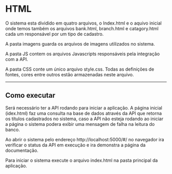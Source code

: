 # HTML

O sistema esta dividido em quatro arquivos, o Index.html e o aquivo inicial onde temos também os arquivos bank.html, branch.html e catagory.html cada um responsável por um tipo de cadastro. 

A pasta imagens guarda os arquivos de imagens utilizados no sistema.

A pasta JS contem os arquivos Javascripts responsáveis pela integração com a API.

A pasta CSS conte um único arquivo style.css. Todas as definições de fontes, cores entre outros estão armazenadas neste arquivo.

---
## Como executar 

Será necessário ter a API rodando para iniciar a aplicação. A página inicial (idex.html) faz uma consulta na base de dados através da API que retorna os títulos cadastrados no sistema, caso a API não esteja rodando ao iniciar a página o sistema podera exibir uma mensagem de falha na leitura do banco.

Ao abrir o sistema pelo endereço http://localhost:5000/#/ no navegador ira verificar o status da API em execução e ira demonstra a página da documentação.

Para iniciar o sistema execute o arquivo index.html na pasta principal da aplicação.